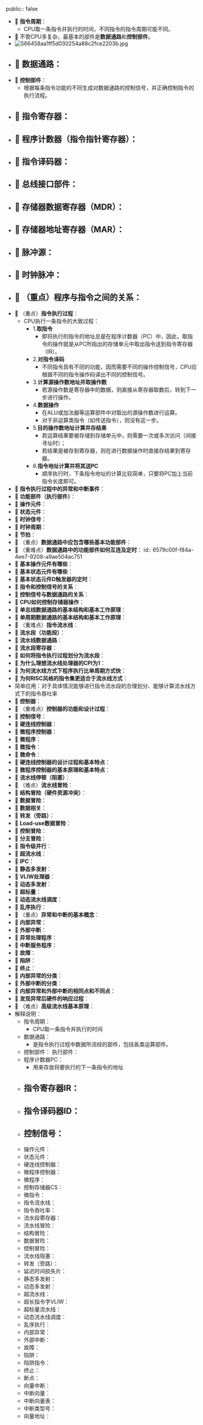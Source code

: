 public:: false

- 🔵 **指令周期**：
	- CPU取一条指令并执行的时间，不同指令的指令周期可能不同。
- 🔵 不管CPU多复杂，最基本的部件是**数据通路**和**控制部件**。
- ![566458aa1ff5d030254a88c2fce2203b.jpg](../assets/566458aa1ff5d030254a88c2fce2203b_1702601625472_0.jpg)
- 🔵 **数据通路**：
	-
- 🔵 **控制部件**：
	- 根据每条指令功能的不同生成对数据通路的控制信号，并正确控制指令的执行流程。
- 🔵 **指令寄存器**：
	-
- 🔵 **程序计数器（指令指针寄存器）**：
	-
- 🔵 **指令译码器**：
	-
- 🔵 **总线接口部件**：
	-
- 🔵 **存储器数据寄存器（MDR）**：
	-
- 🔵 **存储器地址寄存器（MAR）**：
	-
- 🔵 **脉冲源**：
	-
- 🔵 **时钟脉冲**：
	-
- 🔵 （重点）**程序与指令之间的关系**：
	-
- 🔵 （重点）**指令执行过程**：
	- CPU执行一条指令的大致过程：
		- 1.**取指令**
			- 即将执行的指令的地址总是在程序计数器（PC）中，因此，取指令的操作就是从PC所指出的存储单元中取出指令送到指令寄存器（IR）。
		- 2.**对指令译码**
			- 不同指令具有不同的功能，因而需要不同的操作控制信号，CPU应根据不同的指令操作码译出不同的控制信号。
		- 3.**计算源操作数地址并取操作数**
			- 若源操作数是寄存器中的数据，则直接从寄存器取数后，转到下一步进行操作。
		- 4.**数据操作**
			- 在ALU或加法器等运算部件中对取出的源操作数进行运算。
			- 对于非运算类指令（如传送指令），则没有这一步。
		- 5.**目的操作数地址计算并存结果**
			- 若运算结果要被存储到存储单元中，则需要一次或多次访问（间接寻址时）；
			- 若结果是被存到寄存器，则在进行数据操作时直接存结果到寄存器。
		- 6.**指令地址计算并将其送PC**
			- 顺序执行时，下条指令地址的计算比较简单，只要将PC加上当前指令长度即可。
- 🔵 **指令执行过程中的异常和中断事件**：
- 🔵 **功能部件（执行部件）**：
- 🔵 **操作元件**：
- 🔵 **状态元件**：
- 🔵 **时钟信号**：
- 🔵 **时钟周期**：
- 🔵 **节拍**：
- 🔵 （重点）**数据通路中应包含哪些基本功能部件**：
- 🔵 （重难点）**数据通路中的功能部件如何互连及定时**：
  id:: 6579c00f-f84a-4ee7-9208-a9ae504ac751
- 🔵 **基本操作元件有哪些**：
- 🔵 **基本状态元件有哪些**：
- 🔵 **基本状态元件D触发器的定时**：
- 🔵 **指令和控制信号的关系**：
- 🔵 **控制信号与数据通路的关系**：
- 🔵 **CPU如何控制存储器操作**：
- 🔵 **单总线数据通路的基本结构和基本工作原理**：
- 🔵 **单周期数据通路的基本结构和基本工作原理**：
- 🔵 （重难点）**指令流水线**：
- 🔵 **流水段（功能段）**：
- 🔵 **流水线数据通路**：
- 🔵 **流水段寄存器**：
- 🔵 **如何将指令执行过程划分为流水段**：
- 🔵 **为什么理想流水线处理器的CPI为1**：
- 🔵 **为何流水线方式下程序执行比单周期方式快**：
- 🔵 **为何RISC风格的指令集更适合于流水线方式**：
- 简单应用：对于具体情况能够进行指令流水段的合理划分、能够计算流水线方式下的指令吞吐率
- 🔵 **控制器**：
- 🔵 （重难点）**控制器的功能和设计过程**：
- 🔵 **控制信号**：
- 🔵 **硬连线控制器**：
- 🔵 **微程序控制器**：
- 🔵 **微程序**：
- 🔵 **微指令**：
- 🔵 **微命令**：
- 🔵 **硬连线控制器的设计过程和基本特点**：
- 🔵 **微程序控制器的基本原理和基本特点**：
- 🔵 **流水线停顿（阻塞）**：
- 🔵 （难点）**流水线冒险**：
- 🔵 **结构冒险（硬件资源冲突）**：
- 🔵 **数据冒险**：
- 🔵 **数据相关**：
- 🔵 **转发（旁路）**：
- 🔵 **Load-use数据冒险**：
- 🔵 **控制冒险**：
- 🔵 **分支冒险**：
- 🔵 **指令级并行**：
- 🔵 **超流水线**：
- 🔵 **IPC**：
- 🔵 **静态多发射**：
- 🔵 **VLIW处理器**：
- 🔵 **动态多发射**：
- 🔵 **超标量**：
- 🔵 **动态流水线调度**：
- 🔵 **乱序执行**：
- 🔵 （重点）**异常和中断的基本概念**：
- 🔵 **内部异常**：
- 🔵 **外部中断**：
- 🔵 **异常处理程序**：
- 🔵 **中断服务程序**：
- 🔵 **故障**：
- 🔵 **陷阱**：
- 🔵 **终止**：
- 🔵 **内部异常的分类**：
- 🔵 **外部中断的分类**：
- 🔵 **内部异常和外部中断的相同点和不同点**：
- 🔵 **发现异常后硬件的响应过程**：
- 🔵 （难点）**高级流水线基本原理**：
- 解释说明：
	- 指令周期：
		- CPU取一条指令并执行的时间
	- 数据通路：
		- 是指令执行过程中数据所流经的部件，包括各类运算部件。
	- 控制部件：
	  执行部件：
	- 程序计数器PC：
		- 用来存放将要执行的下一条指令的地址
	- 指令寄存器IR：
		-
	- 指令译码器ID：
		-
	- 控制信号：
		-
	- 操作元件：
	- 状态元件：
	- 硬连线控制器：
	- 微程序控制器：
	- 微程序：
	- 控制存储器CS：
	- 微指令：
	- 指令流水线：
	- 指令吞吐率：
	- 流水段寄存器：
	- 流水线冒险：
	- 结构冒险：
	- 数据冒险：
	- 控制冒险：
	- 流水线阻塞：
	- 转发（旁路）：
	- 延迟时间损失片：
	- 静态多发射：
	- 动态多发射：
	- 超流水线：
	- 超长指令字VLIW：
	- 超标量流水线：
	- 动态流水线调度：
	- 乱序执行：
	- 内部异常：
	- 外部中断：
	- 故障：
	- 陷阱：
	- 陷阱指令：
	- 终止：
	- 断点：
	- 向量中断：
	- 中断向量：
	- 中断向量表：
	- 中断类型号：
	- 向量地址：
